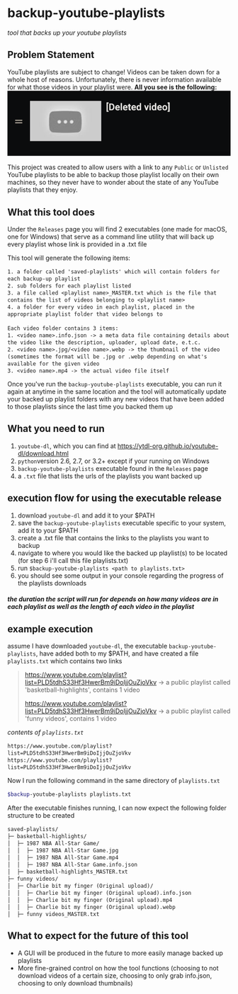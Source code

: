 # backup-youtube-playlists
*tool that backs up your youtube playlists*

## Problem Statement
YouTube playlists are subject to change! Videos can be taken down for a whole host of reasons. Unfortunately, there is never information available for what those videos in your playlist were. **All you see is the following:**
![deleted_video.png](assets/pics/deleted-vid.png) 

This project was created to allow users with a link to any ```Public``` or ```Unlisted``` YouTube playlists to be able to backup those playlist locally on their own machines, so they never have to wonder about the state of any YouTube playlists that they enjoy. 

## What this tool does
Under the ```Releases``` page you will find 2 executables (one made for macOS, one for Windows) that serve as a command line utility that will back up every playlist whose link is provided in a .txt file

This tool will generate the following items:
```
1. a folder called 'saved-playlists' which will contain folders for each backup-up playlist 
2. sub folders for each playlist listed 
3. a file called <playlist name>_MASTER.txt which is the file that contains the list of videos belonging to <playlist name>
4. a folder for every video in each playlist, placed in the appropriate playlist folder that video belongs to

Each video folder contains 3 items:
1. <video name>.info.json -> a meta data file containing details about the video like the description, uploader, upload date, e.t.c.
2. <video name>.jpg/<video name>.webp -> the thumbnail of the video (sometimes the format will be .jpg or .webp depending on what's available for the given video
3. <video name>.mp4 -> the actual video file itself
```

Once you've run the ```backup-youtube-playlists``` executable, you can run it again at anytime in the same location and the tool will automatically update your backed up playlist folders with any new videos that have been added to those playlists since the last time you backed them up

## What you need to run
1. ```youtube-dl```, which you can find at https://ytdl-org.github.io/youtube-dl/download.html
2. ``python``version 2.6, 2.7, or 3.2+ except if your running on Windows
3. ```backup-youtube-playlists``` executable found in the ```Releases``` page
4. a ```.txt``` file that lists the urls of the playlists you want backed up

## execution flow for using the executable release
1. download ```youtube-dl``` and add it to your $PATH
2. save the ```backup-youtube-playlists``` executable specific to your system, add it to your $PATH
4. create a .txt file that contains the links to the playlists you want to backup
5. navigate to where you would like the backed up playlist(s) to be located (for step 6 i'll call this file playlists.txt)
6. run ```$backup-youtube-playlists <path to playlists.txt>```
7. you should see some output in your console regarding the progress of the playlists downloads

#### *the duration the script will run for depends on how many videos are in each playlist as well as the length of each video in the playlist*

## example execution
assume I have downloaded ```youtube-dl```, the executable ```backup-youtube-playlists```, have added both to my $PATH, and have created a file ```playlists.txt``` which contains two links
> https://www.youtube.com/playlist?list=PLD5tdhS33Hf3HwerBm9iDoIjjOuZjoVkv -> a public playlist called 'basketball-highlights', contains 1 video 
>  
> https://www.youtube.com/playlist?list=PLD5tdhS33Hf3HwerBm9iDoIjjOuZjoVkv -> a public playlist called 'funny videos', contains 1 video

*contents of ```playlists.txt```*
```
https://www.youtube.com/playlist?list=PLD5tdhS33Hf3HwerBm9iDoIjjOuZjoVkv 
https://www.youtube.com/playlist?list=PLD5tdhS33Hf3HwerBm9iDoIjjOuZjoVkv
```

Now I run the following command in the same directory of ```playlists.txt```
```bash
$backup-youtube-playlists playlists.txt
```

After the executable finishes running, I can now expect the following folder structure to be created 
```
saved-playlists/
├─ basketball-highlights/
│  ├─ 1987 NBA All-Star Game/
│  │  ├─ 1987 NBA All-Star Game.jpg
│  │  ├─ 1987 NBA All-Star Game.mp4
│  │  ├─ 1987 NBA All-Star Game.info.json
│  ├─ basketball-highlights_MASTER.txt
├─ funny videos/
│  ├─ Charlie bit my finger (Original upload)/
│  │  ├─ Charlie bit my finger (Original upload).info.json
│  │  ├─ Charlie bit my finger (Original upload).mp4
│  │  ├─ Charlie bit my finger (Original upload).webp
│  ├─ funny videos_MASTER.txt

```

## What to expect for the future of this tool
- A GUI will be produced in the future to more easily manage backed up playlists
- More fine-grained control on how the tool functions (choosing to not download videos of a certain size, choosing to only grab info.json, choosing to only download thumbnails)
